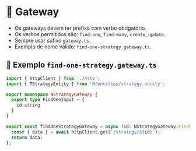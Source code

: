 # 📡 Gateway

* Os gateways devem ter prefixo com verbo obrigatório.
* Os verbos permitidos são: `find-one`, `find-many`, `create`, `update`.
* Sempre usar sufixo `gateway.ts`.
* Exemplo de nome válido: `find-one-strategy.gateway.ts`.

## 📄 Exemplo `find-one-strategy.gateway.ts`

```ts
import { httpClient } from './http';
import { TStrategyEntity } from '@/entities/strategy.entity';

export namespace NStrategyGateway {
  export type FindOneInput = {
    id:string
  }
}

export const findOneStrategyGateway = async (id: NStrategyGateway.FindOneInput): Promise<TStrategyEntity> => {
  const { data } = await httpClient.get(`/strategy/${id}`);
  return data;
};
``` 